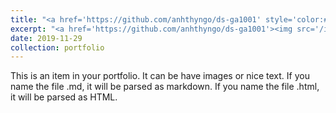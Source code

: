 ```yaml
---
title: "<a href='https://github.com/anhthyngo/ds-ga1001' style='color:#FF0000;'>Predicting NYC Airbnb Prices</a>"
excerpt: "<a href='https://github.com/anhthyngo/ds-ga1001'><img src='/images/airbnb-bagel.gif' width='500' height='300'></a>"
date: 2019-11-29
collection: portfolio
---
```


This is an item in your portfolio. It can be have images or nice text. If you name the file .md, it will be parsed as markdown. If you name the file .html, it will be parsed as HTML.
